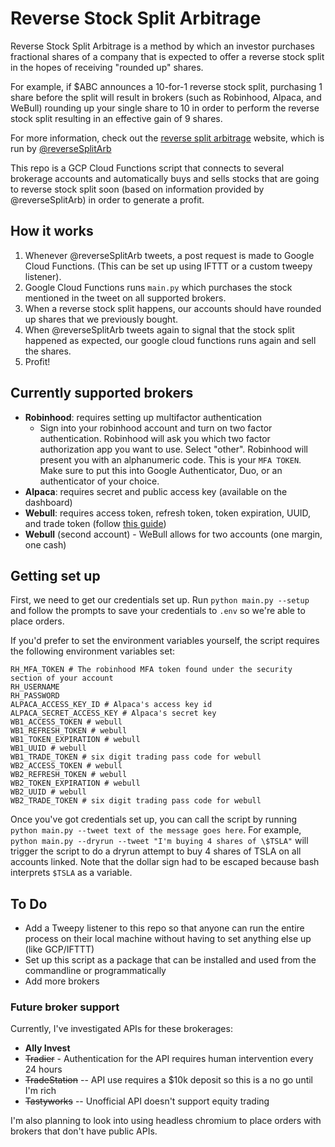 # Reverse Stock Split Arbitrage

Reverse Stock Split Arbitrage is a method by which an investor purchases fractional shares of a company that is expected to offer a reverse stock split in the hopes of receiving "rounded up" shares. 

For example, if $ABC announces a 10-for-1 reverse stock split, purchasing 1 share before the split will result in brokers (such as Robinhood, Alpaca, and WeBull) rounding up your single share to 10 in order to perform the reverse stock split resulting in an effective gain of 9 shares.

For more information, check out the [reverse split arbitrage](https://www.reversesplitarbitrage.com/) website, which is run by [@reverseSplitArb](https://twitter.com/reverseSplitArb)

This repo is a GCP Cloud Functions script that connects to several brokerage accounts and automatically buys and sells stocks that are going to reverse stock split soon (based on information provided by @reverseSplitArb) in order to generate a profit.

## How it works

1. Whenever @reverseSplitArb tweets, a post request is made to Google Cloud Functions. (This can be set up using IFTTT or a custom tweepy listener).
2. Google Cloud Functions runs `main.py` which purchases the stock mentioned in the tweet on all supported brokers.
3. When a reverse stock split happens, our accounts should have rounded up shares that we previously bought.
4. When @reverseSplitArb tweets again to signal that the stock split happened as expected, our google cloud functions runs again and sell the shares.
5. Profit!

## Currently supported brokers

* **Robinhood**: requires setting up multifactor authentication
  * Sign into your robinhood account and turn on two factor authentication. Robinhood will ask you which two factor authorization app you want to use. Select "other". Robinhood will present you with an alphanumeric code. This is your `MFA TOKEN`. Make sure to put this into Google Authenticator, Duo, or an authenticator of your choice.
* **Alpaca**: requires secret and public access key (available on the dashboard)
* **Webull**: requires access token, refresh token, token expiration, UUID, and trade token (follow [this guide](https://github.com/tedchou12/webull/wiki/MFA-&-Security))
* **Webull** (second account) - WeBull allows for two accounts (one margin, one cash)


## Getting set up

First, we need to get our credentials set up. Run `python main.py --setup` and follow the prompts to save your credentials to `.env` so we're able to place orders.

If you'd prefer to set the environment variables yourself, the script requires the following environment variables set:
```
RH_MFA_TOKEN # The robinhood MFA token found under the security section of your account
RH_USERNAME
RH_PASSWORD
ALPACA_ACCESS_KEY_ID # Alpaca's access key id
ALPACA_SECRET_ACCESS_KEY # Alpaca's secret key
WB1_ACCESS_TOKEN # webull
WB1_REFRESH_TOKEN # webull
WB1_TOKEN_EXPIRATION # webull
WB1_UUID # webull
WB1_TRADE_TOKEN # six digit trading pass code for webull
WB2_ACCESS_TOKEN # webull
WB2_REFRESH_TOKEN # webull
WB2_TOKEN_EXPIRATION # webull
WB2_UUID # webull
WB2_TRADE_TOKEN # six digit trading pass code for webull
```

Once you've got credentials set up, you can call the script by running `python main.py --tweet text of the message goes here`. For example, `python main.py --dryrun --tweet "I'm buying 4 shares of \$TSLA"` will trigger the script to do a dryrun attempt to buy 4 shares of TSLA on all accounts linked. Note that the dollar sign had to be escaped because bash interprets `$TSLA` as a variable.

## To Do

* Add a Tweepy listener to this repo so that anyone can run the entire process on their local machine without having to set anything else up (like GCP/IFTTT)
* Set up this script as a package that can be installed and used from the commandline or programmatically
* Add more brokers 

### Future broker support

Currently, I've investigated APIs for these brokerages:
* **Ally Invest**
* ~~Tradier~~ - Authentication for the API requires human intervention every 24 hours
* ~~TradeStation~~ -- API use requires a $10k deposit so this is a no go until I'm rich
* ~~Tastyworks~~ -- Unofficial API doesn't support equity trading

I'm also planning to look into using headless chromium to place orders with brokers that don't have public APIs.
